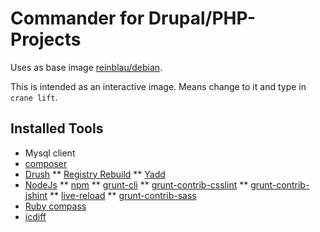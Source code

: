 Commander for Drupal/PHP-Projects
===============

Uses as base image [reinblau/debian](https://registry.hub.docker.com/u/reinblau/debian/).

This is intended as an interactive image. Means change to it and type in ``crane lift``.

Installed Tools
---------------
* Mysql client
* [composer](https://getcomposer.org/)
* [Drush](https://github.com/drush-ops/drush)
** [Registry Rebuild](https://drupal.org/project/registry_rebuild)
** [Yadd](https://github.com/reinblau/yadd)
* [NodeJs](http://nodejs.org/)
** [npm](https://www.npmjs.com/)
** [grunt-cli](https://www.npmjs.com/package/grunt-cli)
** [grunt-contrib-csslint](https://www.npmjs.com/package/grunt-contrib-csslint)
** [grunt-contrib-jshint](https://www.npmjs.com/package/grunt-contrib-jshint)
** [live-reload](https://www.npmjs.com/package/live-reload)
** [grunt-contrib-sass](https://www.npmjs.com/package/grunt-contrib-sass)
* [Ruby compass](http://compass-style.org/)
* [icdiff](https://github.com/jeffkaufman/icdiff)
